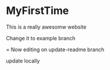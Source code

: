 # MyFirstTime

This is a really awesomw website

Change it to example branch

=
Now editing on update-readme branch

update locally
